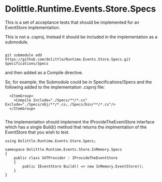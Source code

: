 # Dolittle.Runtime.Events.Store.Specs

This is a set of acceptance tests that should be implemented for an EventStore implementation.

This is not a .csproj.  Instead it should be included in the implementation as a submodule.

```

git submodule add https://github.com/dolittle/Runtime.Events.Store.Specs.git Specifications/Specs

```

and then added as a Compile directive.

So, for example, the Submodule could be in Specifications/Specs and the following added to the 
implementation .csproj file:

```
  <ItemGroup>
    <Compile Include="./Specs/**/*.cs" Exclude="./Specs/obj/**/*.cs;./Specs/bin/**/*.cs"/>
  </ItemGroup>
  
``` 

The implementation should implement the IProvideTheEventStore interface which has a single Build() method
that returns the implmentation of the EventStore that you wish to test.

``` 
using Dolittle.Runtime.Events.Store.Specs;

namespace Dolittle.Runtime.Events.Store.InMemory.Specs
{
    public class SUTProvider : IProvideTheEventStore
    {
        public IEventStore Build() => new InMemory.EventStore();
    }
}

``` 
